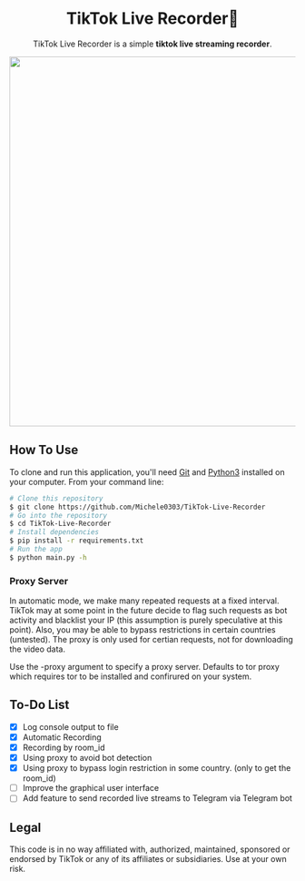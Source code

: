 <div align="center">

# TikTok Live Recorder🎥

TikTok Live Recorder is a simple **tiktok live streaming recorder**.

<img src="/assets/sample.png" width="650px">
</div>

<!--
## Requirements
<a href="https://streamlink.github.io/install.html">Install StreamLink</a>
-->

## How To Use
  
To clone and run this application, you'll need [Git](https://git-scm.com) and [Python3](https://www.python.org/downloads/) installed on your computer. From your command line:

```bash
# Clone this repository
$ git clone https://github.com/Michele0303/TikTok-Live-Recorder
# Go into the repository
$ cd TikTok-Live-Recorder
# Install dependencies
$ pip install -r requirements.txt
# Run the app
$ python main.py -h
```
### Proxy Server

In automatic mode, we make many repeated requests at a fixed interval. TikTok may at some point in the future decide to flag such requests as bot activity and blacklist your IP (this assumption is purely speculative at this point). Also, you may be able to bypass restrictions in certain countries (untested). The proxy is only used for certian requests, not for downloading the video data.

Use the -proxy argument to specify a proxy server. Defaults to tor proxy which requires tor to be installed and confirured on your system.

## To-Do List
- [x] Log console output to file
- [x] Automatic Recording
- [x] Recording by room_id
- [x] Using proxy to avoid bot detection
- [x] Using proxy to bypass login restriction in some country. (only to get the room_id)
- [ ] Improve the graphical user interface
- [ ] Add feature to send recorded live streams to Telegram via Telegram bot

## Legal
This code is in no way affiliated with, authorized, maintained, sponsored or endorsed by TikTok or any of its affiliates or subsidiaries. Use at your own risk.

